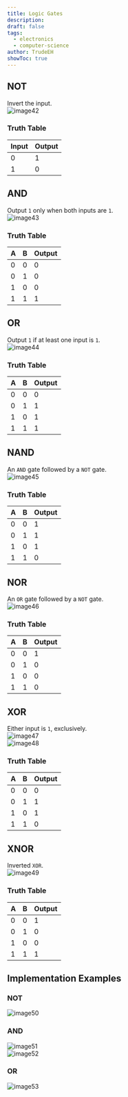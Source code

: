 ```yaml
---
title: Logic Gates
description: 
draft: false
tags:
  - electronics
  - computer-science
author: TrudeEH
showToc: true
---
```


## NOT

Invert the input.  
![image42](image42.png)

### Truth Table

|**Input**|**Output**|
|---|---|
|0|1|
|1|0|

## AND

Output `1` only when both inputs are `1`.  
![image43](image43.png)

### Truth Table

|A|**B**|**Output**|
|---|---|---|
|0|0|0|
|0|1|0|
|1|0|0|
|1|1|1|

## OR

Output `1` if at least one input is `1`.  
![image44](image44.png)

### Truth Table

|A|**B**|**Output**|
|---|---|---|
|0|0|0|
|0|1|1|
|1|0|1|
|1|1|1|

## NAND

An `AND` gate followed by a `NOT` gate.  
![image45](image45.png)

### Truth Table

|A|**B**|**Output**|
|---|---|---|
|0|0|1|
|0|1|1|
|1|0|1|
|1|1|0|

## NOR

An `OR` gate followed by a `NOT` gate.  
![image46](image46.png)

### Truth Table

|A|**B**|**Output**|
|---|---|---|
|0|0|1|
|0|1|0|
|1|0|0|
|1|1|0|

## XOR

Either input is `1`, exclusively.  
![image47](image47.png)  
![image48](image48.png)

### Truth Table

|A|**B**|**Output**|
|---|---|---|
|0|0|0|
|0|1|1|
|1|0|1|
|1|1|0|

## XNOR

Inverted `XOR`.  
![image49](image49.png)

### Truth Table

|A|**B**|**Output**|
|---|---|---|
|0|0|1|
|0|1|0|
|1|0|0|
|1|1|1|

## Implementation Examples

### NOT

![image50](image50.png)

### AND

![image51](image51.png)  
![image52](image52.png)

### OR

![image53](image53.png)
